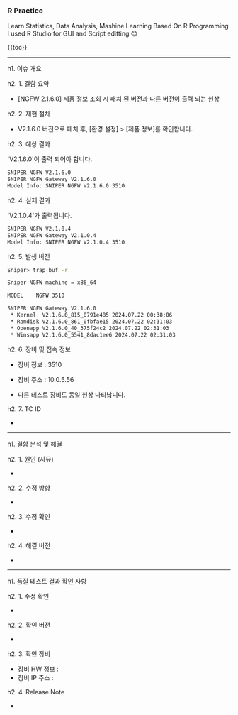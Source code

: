 ### R Practice 
Learn Statistics, Data Analysis, Mashine Learning Based On R Programming <br> 
I used R Studio for GUI and Script editting 😊

{{toc}}

---

h1. 이슈 개요

h2. 1. 결함 요약

* [NGFW 2.1.6.0] 제품 정보 조회 시 패치 된 버전과 다른 버전이 출력 되는 현상

h2. 2. 재현 절차

* V2.1.6.0 버전으로 패치 후, [환경 설정] > [제품 정보]를 확인합니다.

h2. 3. 예상 결과

'V2.1.6.0'이 출력 되어야 합니다.

```bash
SNIPER NGFW V2.1.6.0
SNIPER NGFW Gateway V2.1.6.0
Model Info: SNIPER NGFW V2.1.6.0 3510
```

h2. 4. 실제 결과

'V2.1.0.4'가 출력됩니다.

```bash
SNIPER NGFW V2.1.0.4
SNIPER NGFW Gateway V2.1.0.4
Model Info: SNIPER NGFW V2.1.0.4 3510
```

h2. 5. 발생 버전

```bash
Sniper> trap_buf -r

Sniper NGFW machine = x86_64

MODEL    NGFW 3510

SNIPER NGFW Gateway V2.1.6.0
 * Kernel  V2.1.6.0_815_0791e485 2024.07.22 00:38:06
 * Ramdisk V2.1.6.0_861_0fbfae15 2024.07.22 02:31:03
 * Openapp V2.1.6.0_40_375f24c2 2024.07.22 02:31:03
 * Winsapp V2.1.6.0_5541_8dac1ee6 2024.07.22 02:31:03
```

h2. 6. 장비 및 접속 정보
 
* 장비 정보 : 3510 
* 장비 주소 : 10.0.5.56

* 다른 테스트 장비도 동일 현상 나타납니다. 

h2. 7. TC ID

* 

---

h1. 결함 분석 및 해결 

h2. 1. 원인 (사유)

* 

h2. 2. 수정 방향

* 

h2. 3. 수정 확인

* 

h2. 4. 해결 버전

* 

---

h1. 품질 테스트 결과 확인 사항

h2. 1. 수정 확인

* 

h2. 2. 확인 버전 

* 

h2. 3. 확인 장비

* 장비 HW 정보 : 
* 장비 IP 주소 : 

h2. 4. Release Note

* 

